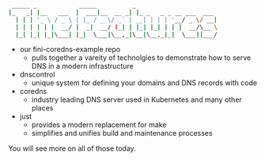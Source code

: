 ```bash
 _____ _            _____          _
|_   _| |__   ___  |  ___|__  __ _| |_ _   _ _ __ ___  ___
  | | | '_ \ / _ \ | |_ / _ \/ _` | __| | | | '__/ _ \/ __|
  | | | | | |  __/ |  _|  __/ (_| | |_| |_| | | |  __/\__ \
  |_| |_| |_|\___| |_|  \___|\__,_|\__|\__,_|_|  \___||___/
```

- our fini-coredns-example repo
  - pulls together a vareity of technolgies to demonstrate how to serve DNS in a modern infrastructure
- dnscontrol
  - unique system for defining your domains and DNS records with code
- coredns
  - industry leading DNS server used in Kubernetes and many other places
- just
   - provides a modern replacement for make
   - simplifies and unifies build and maintenance processes

You will see more on all of those today.
